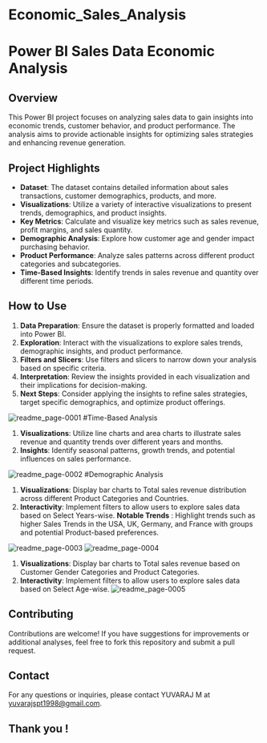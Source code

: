 # Economic_Sales_Analysis
# Power BI Sales Data Economic Analysis

## Overview
This Power BI project focuses on analyzing sales data to gain insights into economic trends, customer behavior, and product performance. The analysis aims to provide actionable insights for optimizing sales strategies and enhancing revenue generation.

## Project Highlights
- **Dataset**: The dataset contains detailed information about sales transactions, customer demographics, products, and more.
- **Visualizations**: Utilize a variety of interactive visualizations to present trends, demographics, and product insights.
- **Key Metrics**: Calculate and visualize key metrics such as sales revenue, profit margins, and sales quantity.
- **Demographic Analysis**: Explore how customer age and gender impact purchasing behavior.
- **Product Performance**: Analyze sales patterns across different product categories and subcategories.
- **Time-Based Insights**: Identify trends in sales revenue and quantity over different time periods.

## How to Use
1. **Data Preparation**: Ensure the dataset is properly formatted and loaded into Power BI.
2. **Exploration**: Interact with the visualizations to explore sales trends, demographic insights, and product performance.
3. **Filters and Slicers**: Use filters and slicers to narrow down your analysis based on specific criteria.
4. **Interpretation**: Review the insights provided in each visualization and their implications for decision-making.
5. **Next Steps**: Consider applying the insights to refine sales strategies, target specific demographics, and optimize product offerings.
 
![readme_page-0001](https://github.com/yuvarajrajdata/Economic_Sales_Analysis/assets/126889862/0be3d770-87c6-4236-99d2-cc9b608d48f3)
#Time-Based Analysis
1. **Visualizations**: Utilize line charts and area charts to illustrate sales revenue and quantity trends over different years and months.
2. **Insights**: Identify seasonal patterns, growth trends, and potential influences on sales performance.

   

![readme_page-0002](https://github.com/yuvarajrajdata/Economic_Sales_Analysis/assets/126889862/06340a57-6386-41b9-ac94-ec9e29de0c55)
#Demographic Analysis
1. **Visualizations**: Display bar charts to Total sales revenue distribution across different Product Categories and Countries.
2. **Interactivity**: Implement filters to allow users to explore sales data based on Select Years-wise.
**Notable Trends** : Highlight trends such as higher Sales Trends in the USA, UK, Germany, and France with groups and potential Product-based preferences.



![readme_page-0003](https://github.com/yuvarajrajdata/Economic_Sales_Analysis/assets/126889862/ddc61174-5e7c-4806-b5cf-246c0b47b0f6)
![readme_page-0004](https://github.com/yuvarajrajdata/Economic_Sales_Analysis/assets/126889862/0efc0fd4-0355-410a-809e-3d03091fd089)
1. **Visualizations**: Display bar charts to Total sales revenue based on Customer Gender Categories and Product Categories.
2. **Interactivity**: Implement filters to allow users to explore sales data based on Select Age-wise.
![readme_page-0005](https://github.com/yuvarajrajdata/Economic_Sales_Analysis/assets/126889862/36098c09-0909-4d57-bfd9-966cd66e6422)
## Contributing
Contributions are welcome! If you have suggestions for improvements or additional analyses, feel free to fork this repository and submit a pull request.


## Contact
For any questions or inquiries, please contact YUVARAJ M at yuvarajspt1998@gmail.com.
## Thank you !
